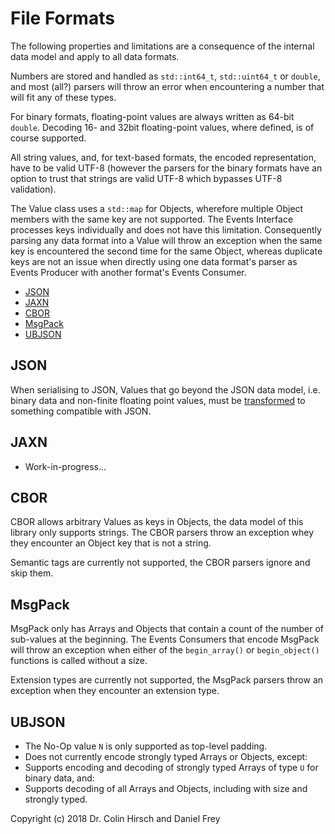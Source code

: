 # File Formats

The following properties and limitations are a consequence of the internal data model and apply to all data formats.

Numbers are stored and handled as `std::int64_t`, `std::uint64_t` or `double`, and most (all?) parsers will throw an error when encountering a number that will fit any of these types.

For binary formats, floating-point values are always written as 64-bit `double`.
Decoding 16- and 32bit floating-point values, where defined, is of course supported.

All string values, and, for text-based formats, the encoded representation, have to be valid UTF-8 (however the parsers for the binary formats have an option to trust that strings are valid UTF-8 which bypasses UTF-8 validation).

The Value class uses a `std::map` for Objects, wherefore multiple Object members with the same key are not supported.
The Events Interface processes keys individually and does not have this limitation.
Consequently parsing any data format into a Value will throw an exception when the same key is encountered the second time for the same Object, whereas duplicate keys are not an issue when directly using one data format's parser as Events Producer with another format's Events Consumer.

* [JSON](#json)
* [JAXN](#jaxn)
* [CBOR](#cbor)
* [MsgPack](#msgpack)
* [UBJSON](#ubjson)

## JSON

When serialising to JSON, Values that go beyond the JSON data model, i.e. binary data and non-finite floating point values, must be [transformed](Events-Interface.md#included-transformers) to something compatible with JSON.

## JAXN

* Work-in-progress...

## CBOR

CBOR allows arbitrary Values as keys in Objects, the data model of this library only supports strings.
The CBOR parsers throw an exception whey they encounter an Object key that is not a string.

Semantic tags are currently not supported, the CBOR parsers ignore and skip them.

## MsgPack

MsgPack only has Arrays and Objects that contain a count of the number of sub-values at the beginning.
The Events Consumers that encode MsgPack will throw an exception when either of the `begin_array()` or `begin_object()` functions is called without a size.

Extension types are currently not supported, the MsgPack parsers throw an exception when they encounter an extension type.

## UBJSON

* The No-Op value `N` is only supported as top-level padding.
* Does not currently encode strongly typed Arrays or Objects, except:
* Supports encoding and decoding of strongly typed Arrays of type `U` for binary data, and:
* Supports decoding of all Arrays and Objects, including with size and strongly typed.

Copyright (c) 2018 Dr. Colin Hirsch and Daniel Frey
